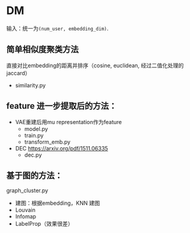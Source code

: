 # DM

输入：统一为`(num_user, embedding_dim)`.

## 简单相似度聚类方法

直接对比embedding的距离并排序（cosine, euclidean, 经过二值化处理的 jaccard）
- similarity.py

## feature 进一步提取后的方法：

- VAE重建后用mu representation作为feature
  - model.py
  - train.py
  - transform_emb.py
- DEC https://arxiv.org/pdf/1511.06335
  - dec.py

## 基于图的方法：

graph_cluster.py

- 建图：根据embedding，KNN 建图
- Louvain
- Infomap
- LabelProp（效果很差）
